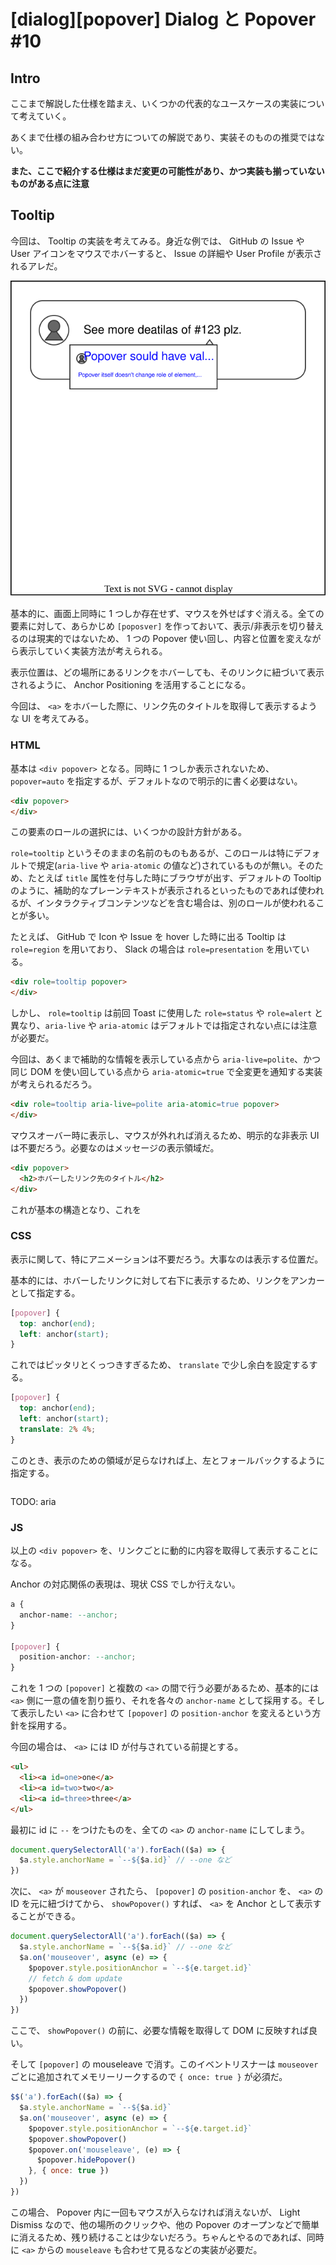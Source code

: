 # [dialog][popover] Dialog と Popover #10

## Intro

ここまで解説した仕様を踏まえ、いくつかの代表的なユースケースの実装について考えていく。

あくまで仕様の組み合わせ方についての解説であり、実装そのものの推奨ではない。

**また、ここで紹介する仕様はまだ変更の可能性があり、かつ実装も揃っていないものがある点に注意**


## Tooltip

今回は、 Tooltip の実装を考えてみる。身近な例では、 GitHub の Issue や User アイコンをマウスでホバーすると、 Issue の詳細や User Profile が表示されるアレだ。

![リンクを hover すると Tooltip でリンク先の詳細がカード表示される](./tooltip-popover.drawio.svg#300x300)

基本的に、画面上同時に 1 つしか存在せず、マウスを外せばすぐ消える。全ての要素に対して、あらかじめ `[poposver]` を作っておいて、表示/非表示を切り替えるのは現実的ではないため、 1 つの Popover 使い回し、内容と位置を変えながら表示していく実装方法が考えられる。

表示位置は、どの場所にあるリンクをホバーしても、そのリンクに紐づいて表示されるように、 Anchor Positioning を活用することになる。

今回は、 `<a>` をホバーした際に、リンク先のタイトルを取得して表示するような UI を考えてみる。


### HTML

基本は `<div popover>` となる。同時に 1 つしか表示されないため、 `popover=auto` を指定するが、デフォルトなので明示的に書く必要はない。

```html
<div popover>
</div>
```

この要素のロールの選択には、いくつかの設計方針がある。

`role=tooltip` というそのままの名前のものもあるが、このロールは特にデフォルトで規定(`aria-live` や `aria-atomic` の値など)されているものが無い。そのため、たとえば `title` 属性を付与した時にブラウザが出す、デフォルトの Tooltip のように、補助的なプレーンテキストが表示されるといったものであれば使われるが、インタラクティブコンテンツなどを含む場合は、別のロールが使われることが多い。

たとえば、 GitHub で Icon や Issue を hover した時に出る Tooltip は `role=region` を用いており、 Slack の場合は `role=presentation` を用いている。

```html
<div role=tooltip popover>
</div>
```

しかし、 `role=tooltip` は前回 Toast に使用した `role=status` や `role=alert` と異なり、`aria-live` や `aria-atomic` はデフォルトでは指定されない点には注意が必要だ。

今回は、あくまで補助的な情報を表示している点から `aria-live=polite`、かつ同じ DOM を使い回している点から `aria-atomic=true` で全変更を通知する実装が考えられるだろう。

```html
<div role=tooltip aria-live=polite aria-atomic=true popover>
</div>
```





マウスオーバー時に表示し、マウスが外れれば消えるため、明示的な非表示 UI は不要だろう。必要なのはメッセージの表示領域だ。

```html
<div popover>
  <h2>ホバーしたリンク先のタイトル</h2>
</div>
```
これが基本の構造となり、これを


### CSS

表示に関して、特にアニメーションは不要だろう。大事なのは表示する位置だ。

基本的には、ホバーしたリンクに対して右下に表示するため、リンクをアンカーとして指定する。

```css
[popover] {
  top: anchor(end);
  left: anchor(start);
}
```

これではピッタリとくっつきすぎるため、 `translate` で少し余白を設定するする。

```css
[popover] {
  top: anchor(end);
  left: anchor(start);
  translate: 2% 4%;
}
```

このとき、表示のための領域が足らなければ上、左とフォールバックするように指定する。

```css


```

TODO: aria

### JS

以上の `<div popover>` を、リンクごとに動的に内容を取得して表示することになる。

Anchor の対応関係の表現は、現状 CSS でしか行えない。

```css
a {
  anchor-name: --anchor;
}

[popover] {
  position-anchor: --anchor;
}
```

これを 1 つの `[popover]` と複数の `<a>` の間で行う必要があるため、基本的には `<a>` 側に一意の値を割り振り、それを各々の `anchor-name` として採用する。そして表示したい `<a>` に合わせて `[popover]` の `position-anchor` を変えるという方針を採用する。

今回の場合は、 `<a>` には ID が付与されている前提とする。

```html
<ul>
  <li><a id=one>one</a>
  <li><a id=two>two</a>
  <li><a id=three>three</a>
</ul>
```

最初に id に `--` をつけたものを、全ての `<a>` の `anchor-name` にしてしまう。

```js
document.querySelectorAll('a').forEach(($a) => {
  $a.style.anchorName = `--${$a.id}` // --one など
})
```

次に、 `<a>` が `mouseover` されたら、 `[popover]` の `position-anchor` を、 `<a>` の ID を元に紐づけてから、 `showPopover()` すれば、 `<a>` を Anchor として表示することができる。

```js
document.querySelectorAll('a').forEach(($a) => {
  $a.style.anchorName = `--${$a.id}` // --one など
  $a.on('mouseover', async (e) => {
    $popover.style.positionAnchor = `--${e.target.id}`
    // fetch & dom update
    $popover.showPopover()
  })
})
```

ここで、 `showPopover()` の前に、必要な情報を取得して DOM に反映すれば良い。

そして `[popover]` の mouseleave で消す。このイベントリスナーは `mouseover` ごとに追加されてメモリーリークするので `{ once: true }` が必須だ。

```js
$$('a').forEach(($a) => {
  $a.style.anchorName = `--${$a.id}`
  $a.on('mouseover', async (e) => {
    $popover.style.positionAnchor = `--${e.target.id}`
    $popover.showPopover()
    $popover.on('mouseleave', (e) => {
      $popover.hidePopover()
    }, { once: true })
  })
})
```

この場合、 Popover 内に一回もマウスが入らなければ消えないが、 Light Dismiss なので、他の場所のクリックや、他の Popover のオープンなどで簡単に消えるため、残り続けることは少ないだろう。ちゃんとやるのであれば、同時に `<a>` からの `mouseleave` も合わせて見るなどの実装が必要だ。